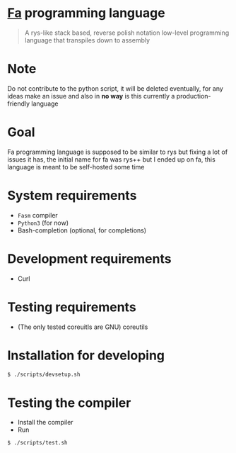 # [Fa](<https://en.wikipedia.org/wiki/Fa_(letter)>) programming language

> A rys-like stack based, reverse polish notation low-level programming
> language that transpiles down to assembly

# Note

Do not contribute to the python script, it will be deleted eventually,
for any ideas make an issue and also in **no way** is this currently
a production-friendly language

# Goal

Fa programming language is supposed to be similar to rys but
fixing a lot of issues it has, the initial name for fa was
rys++ but I ended up on fa, this language is meant to be self-hosted
some time

# System requirements

-   `Fasm` compiler
-   `Python3` (for now)
-   Bash-completion (optional, for completions)

# Development requirements

-   Curl

# Testing requirements

-   (The only tested coreuitls are GNU) coreutils

# Installation for developing

```bash
$ ./scripts/devsetup.sh
```

# Testing the compiler

-   Install the compiler
-   Run

```bash
$ ./scripts/test.sh
```
